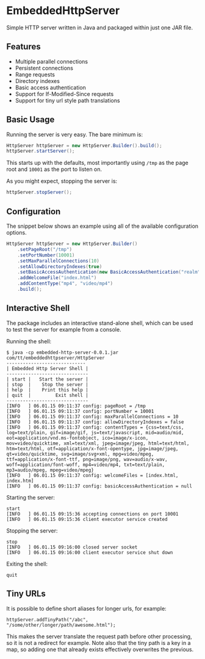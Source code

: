 EmbeddedHttpServer
==================

Simple HTTP server written in Java and packaged within just one JAR file.

Features
--------

- Multiple parallel connections
- Persistent connections
- Range requests
- Directory indexes
- Basic access authentication
- Support for If-Modified-Since requests
- Support for tiny url style path translations

Basic Usage
-----------

Running the server is very easy. The bare minimum is:

```java
HttpServer httpServer = new HttpServer.Builder().build();
httpServer.startServer();
```

This starts up with the defaults, most importantly using `/tmp` as the page root and `10001` as the port to listen on.

As you might expect, stopping the server is:

```java
httpServer.stopServer();
```

Configuration
-------------

The snippet below shows an example using all of the available configuration options.

```java
HttpServer httpServer = new HttpServer.Builder()
	.setPageRoot("/tmp")
	.setPortNumber(10001)
	.setMaxParallelConnections(10)
	.setAllowDirectoryIndexes(true)
	.setBasicAccessAuthentication(new BasicAccessAuthentication("realm", "username", "password"))
	.addWelcomeFile("index.html")
	.addContentType("mp4", "video/mp4")
	.build();
```

Interactive Shell
-----------------

The package includes an interactive stand-alone shell, which can be used to test the server for example from a console.

Running the shell:

```
$ java -cp embedded-http-server-0.0.1.jar com/tt/embeddedhttpserver/HttpServer
-----------------------------
| Embedded Http Server Shell |
------------------------------
| start |   Start the server |
| stop  |    Stop the server |
| help  |    Print this help |
| quit  |         Exit shell |
------------------------------
[INFO   ] 06.01.15 09:11:37 config: pageRoot = /tmp
[INFO   ] 06.01.15 09:11:37 config: portNumber = 10001
[INFO   ] 06.01.15 09:11:37 config: maxParallelConnections = 10
[INFO   ] 06.01.15 09:11:37 config: allowDirectoryIndexes = false
[INFO   ] 06.01.15 09:11:37 config: contentTypes = {css=text/css, log=text/plain, gif=image/gif, js=text/javascript, mid=audio/mid, eot=application/vnd.ms-fontobject, ico=image/x-icon, mov=video/quicktime, xml=text/xml, jpeg=image/jpeg, html=text/html, htm=text/html, otf=application/x-font-opentype, jpg=image/jpeg, qt=video/quicktime, svg=image/svg+xml, mpg=video/mpeg, ttf=application/x-font-ttf, png=image/png, wav=audio/x-wav, woff=application/font-woff, mp4=video/mp4, txt=text/plain, mp3=audio/mpeg, mpeg=video/mpeg}
[INFO   ] 06.01.15 09:11:37 config: welcomeFiles = [index.html, index.htm]
[INFO   ] 06.01.15 09:11:37 config: basicAccessAuthentication = null
```

Starting the server:

```
start
[INFO   ] 06.01.15 09:15:36 accepting connections on port 10001
[INFO   ] 06.01.15 09:15:36 client executor service created
```

Stopping the server:

```
stop
[INFO   ] 06.01.15 09:16:00 closed server socket
[INFO   ] 06.01.15 09:16:00 client executor service shut down
```

Exiting the shell:

```
quit
```

Tiny URLs
---------

It is possible to define short aliases for longer urls, for example:

```
httpServer.addTinyPath("/abc", "/some/other/longer/path/awesome.html");
```

This makes the server translate the request path before other processing, so it is not a redirect for example. Note also that the tiny path is a key in a map, so adding one that already exists effectively overwrites the previous.